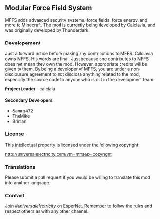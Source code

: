 ## Modular Force Field System
MFFS adds advanced security systems, force fields, force energy, and more to Minecraft. The mod is currently being developed by Calclavia, and was originally developed by Thunderdark.

### Developement

Just a forward notice before making any contributions to MFFS. Calclavia owns MFFS. His words are final. Just because one contributes to MFFS does not mean they own the mod. However, appropriate credits will be given to them.
By being a developer of MFFS, you are under a non-disclousure agreement to not disclose anything related to the mod, especially the source code to anyone who is not in the development team.

**Project Leader** - calclaia

#### Secondary Developers
* Samrg472
* TheMike
* Briman

### License
This intellectual property is licensed under the following copyright:

http://universalelectricity.com/?m=mffs&p=copyright

### Translations
Please submit a pull request if you would be willing to translate this mod into another language.

### Contact
Join *#universalelectricity* on EsperNet. Remember to follow the rules and respect others as with any other channel.
